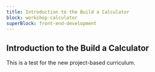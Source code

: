 ```yaml
---
title: Introduction to the Build a Calculator
block: workshop-calculator
superBlock: front-end-development
---
```


## Introduction to the Build a Calculator

This is a test for the new project-based curriculum.
